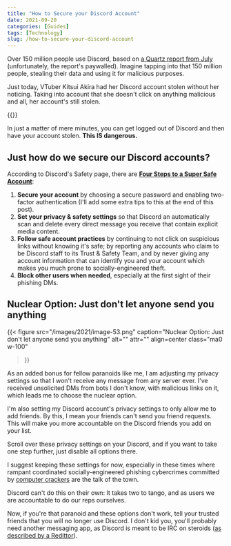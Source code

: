 ```yaml
---
title: "How to Secure your Discord Account"
date: 2021-09-20
categories: [Guides]
tags: [Technology]
slug: /how-to-secure-your-discord-account
---
```


Over 150 million people use Discord, based on [a Quartz report from July](https://qz.com/2034087/chat-app-discord-is-shedding-its-gamer-roots/) (unfortunately, the report's paywalled). Imagine tapping into that 150 million people, stealing their data and using it for malicious purposes.

Just today, VTuber Kitsui Akira had her Discord account stolen without her noticing. Taking into account that she doesn't click on anything malicious and all, her account's still stolen.

{{<twitter user="KitsuiAkira" id="1439928399552671748">}}

In just a matter of mere minutes, you can get logged out of Discord and then have your account stolen. **This IS dangerous.**

## Just how do we secure our Discord accounts?

According to Discord's Safety page, there are **[Four Steps to a Super Safe Account](https://discord.com/safety/four-steps-to-a-super-safe-account)**:

1. **Secure your account** by choosing a secure password and enabling two-factor authentication (I'll add some extra tips to this at the end of this post).
2. **Set your privacy & safety settings** so that Discord an automatically scan and delete every direct message you receive that contain explicit media content.
3. **Follow safe account practices** by continuing to not click on suspicious links without knowing it's safe; by reporting any accounts who claim to be Discord staff to its Trust & Safety Team, and by never giving any account information that can identify you and your account which makes you much prone to socially-engineered theft.
4. **Block other users when needed**, especially at the first sight of their phishing DMs.

## Nuclear Option: Just don't let anyone send you anything

{{< figure
  src="/images/2021/image-53.png"
  caption="Nuclear Option: Just don't let anyone send you anything"
  alt="" attr="" 
  align=center class="ma0 w-100"
>}}

As an added bonus for fellow paranoids like me, I am adjusting my privacy settings so that I won't receive any message from any server ever. I've received unsolicited DMs from bots I don't know, with malicious links on it, which leads me to choose the nuclear option.

I'm also setting my Discord account's privacy settings to only allow me to add friends. By this, I mean your friends can't send you friend requests. This will make you more accountable on the Discord friends you add on your list.

Scroll over these privacy settings on your Discord, and if you want to take one step further, just disable all options there.

I suggest keeping these settings for now, especially in these times where rampant coordinated socially-engineered phishing cybercrimes committed by [computer crackers](https://searchsecurity.techtarget.com/definition/cracker#:~:text=Computer%20cracker%20vs.,hacker&text=Hacker%20initially%20applied%20to%20only,intent%20were%20called%20computer%20crackers.) are the talk of the town.

Discord can't do this on their own: It takes two to tango, and as users we are accountable to do our reps ourselves.

Now, if you're that paranoid and these options don't work, tell your trusted friends that you will no longer use Discord. I don't kid you, you'll probably need another messaging app, as Discord is meant to be IRC on steroids ([as described by a Redittor](https://www.reddit.com/r/NFL_Draft/comments/4ufwat/discord_irc_on_steroids/)).

